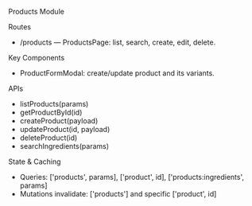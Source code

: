 Products Module

Routes

- /products — ProductsPage: list, search, create, edit, delete.

Key Components

- ProductFormModal: create/update product and its variants.

APIs

- listProducts(params)
- getProductById(id)
- createProduct(payload)
- updateProduct(id, payload)
- deleteProduct(id)
- searchIngredients(params)

State & Caching

- Queries: ['products', params], ['product', id], ['products:ingredients', params]
- Mutations invalidate: ['products'] and specific ['product', id]


